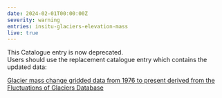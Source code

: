 ```yaml
---
date: 2024-02-01T00:00:00Z
severity: warning
entries: insitu-glaciers-elevation-mass
live: true
---
```


This Catalogue entry is now deprecated.<br> Users should use the replacement catalogue entry which contains
the updated data: 

[Glacier mass change gridded data from 1976 to present derived from the Fluctuations of Glaciers Database](./derived-gridded-glacier-mass-change?)
